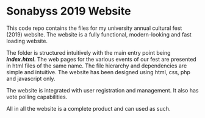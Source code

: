 <h1>Sonabyss 2019 Website</h1>
<p>This code repo contains the files for my university annual cultural fest (2019) website.  The website 
is a fully functional, modern-looking and fast loading website.</p>
<p>The folder is structured intuitively with the main entry point being <b><i>index.html</i></b>. The web 
pages for the various events of our fest are presented in html files of the same name.  The file hierarchy 
and dependencies are simple and intuitive. The website has been designed using html, css, php and javascript
only.</p>
<p>The website is integrated with user registration and management. It also has vote polling capabilities.</p>
<p>All in all the website is a complete product and can used as such.</p>
